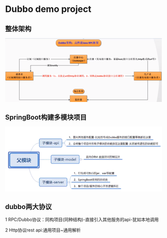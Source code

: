# Dubbo demo project

## 整体架构
<img src="https://github.com/LiFanFan112/dubboOne/blob/master/1.png" width="950" alt="整体架构"/>

## SpringBoot构建多模块项目
<img src="https://github.com/LiFanFan112/dubboOne/blob/master/3.png" width="950" alt="模块架构"/>

## dubbo两大协议 
1 RPC/Dubbo协议：同构项目(同种结构)-直接引入其他服务的api-犹如本地调用

2 Http协议rest api:通用项目~通用解析

